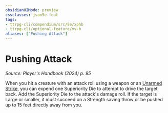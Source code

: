 ```yaml
---
obsidianUIMode: preview
cssclasses: json5e-feat
tags:
- ttrpg-cli/compendium/src/5e/xphb
- ttrpg-cli/optional-feature/mv-b
aliases: ["Pushing Attack"]
---
```

# Pushing Attack
*Source: Player's Handbook (2024) p. 95*  

When you hit a creature with an attack roll using a weapon or an [Unarmed Strike](Mechanics/rules/variant-rules/unarmed-strike-xphb.md), you can expend one Superiority Die to attempt to drive the target back. Add the Superiority Die to the attack's damage roll. If the target is Large or smaller, it must succeed on a Strength saving throw or be pushed up to 15 feet directly away from you.